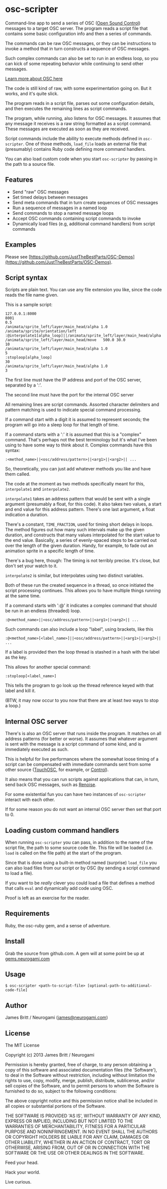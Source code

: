 osc-scripter
===========


Command-line app to send a series of OSC ([Open Sound Control](http://osc.justthebestparts.com/)) messages to a target OSC server.  The program reads a script file that contains some basic configuration info and then a series of commands. 

The commands can be raw OSC messages, or they can be instructions to invoke a method that in turn constructs a sequence of OSC messages.

Such complex commands can also be set to run in an endless loop, so you can kick of some repeating behavior while continuing to send other messages.

[Learn more about OSC here](http://osc.justthebestparts.com/)

The code is still kind of raw, with some experimentation going on. But it works, and it's quite slick.

The program reads in a script file, parses out some configuration details, and then executes the remaining lines as script commands.

The program, while running, also listens for OSC messages.  It assumes that any message it receives is a raw string formatted as a script command.  These messages are executed as soon as they are received.

Script commands include the ability to execute methods defined in `osc-scripter`.  One of those methods, `load_file` loads an external file that (presumably) contains Ruby code defining more command handlers.

You can also load custom code when you start `osc-scripter` by passing in the path to a source file.


Features
--------

* Send "raw" OSC messages
* Set timed delays between messages
* Send meta commands that in turn create sequences of OSC messages
* Run a sequence of messages in a named loop
* Send commands to stop a named message loops
* Accept OSC commands containing script commands to invoke
* Dynamically load files (e.g, additional command handlers) from script commands 

Examples
--------

Please see [https://github.com/JustTheBestParts/OSC-Demos](https://github.com/JustTheBestParts/OSC-Demos).


Script syntax
-------------

Scripts are plain text.  You can use any file extension you like, since the code reads the file name given.

This is a sample script:

    127.0.0.1:8000
    8001
    0.5
    /animata/sprite_left/layer/main_head/alpha 1.0
    /animata/sprite/orientation/left
    :@interpolate1[alpha_loop]||/animata/sprite_left/layer/main_head/alpha||1.0||0.0||5
    /animata/sprite_left/layer/main_head/move   500.0 30.0
    10
    /animata/sprite_left/layer/main_head/alpha 1.0
    5
    :stoploop[alpha_loop]
    30
    /animata/sprite_left/layer/main_head/alpha 1.0
    3

The first line must have the IP address and port of the OSC server, separated by a ':'.

The second line must have the port for the internal OSC server

All remaining lines are script commands. Assorted character delimiters and pattern matching is used to indicate special command processing.

If a command start with a digit it is assumed to represent seconds; the program will go into a sleep loop for that length of time.

If a command starts with a ':' it is assumed that this is a "complex" command.  That's perhaps not the best terminology but it's what I've been using to have some way to think about it.  Complex commands have this syntax:

    :<method_name>||<osc/address/pattern>||<arg1>||<arg2>|| ...

So, theoretically, you can just add whatever methods you like and have them called.  

The code at the moment as two methods specifically meant for this, `interpolate1` and `interpolate2`.

`interpolate1` takes an address pattern that would be sent with a single argument (presumably a float, for this code). It also takes two values, a start and end value for this address pattern. There's one last argument, a float indication a duration.

There's a constant, `TIME_FRACTION`, used for timing short delays in loops. The method figures out how many such intervals make up the given duration, and constructs that many values interpolated for the start value to the end value.  Basically, a series of evenly-spaced steps to be carried out over the length of the given duration.  Handy, for example, to fade out an animation sprite in a specific length of time.

There's a bug here, though: The timing is not terribly precise.  It's close, but don't set your watch to it.

`interpolate2` is similar, but interpolates using two distinct variables.

Both of these run the created sequence in a thread, so once initiated the script processing continues.  This allows you to have multiple things running at the same time.

If a command starts with ':@' it indicates a complex command that should be run in an endless (threaded) loop.  

    :@<method_name>||<osc/address/pattern>||<arg1>||<arg2>|| ...

Such commands can also include a loop "label", using brackets, like this

    :@<method_name>[<label_name>]||<osc/address/pattern>||<arg1>||<arg2>|| ...

If a label is provided then the loop thread is stashed in a hash with the label as the key.

This allows for another special command:

    :stoploop[<label_name>]

This tells the program to go look up the thread reference keyed with that label and kill it.

(BTW, it may now occur to you now that there are at least _two_ ways to stop a loop.)



Internal OSC server 
-----------------

There's is also an OSC server that runs inside the program.  It matches on all address patterns (for better or worse).  It assumes that whatever argument is sent with the message is a script command of some kind, and is immediately executed as such.

This is helpful for live performances where the somewhat loose timing of a script can be compensated with immediate commands sent from some other source ([TouchOSC](http://hexler.net/software/touchosc), for example, or [Control](http://charlie-roberts.com/Control/)).

It also means that you can run scripts against applications that can, in turn, send back OSC messages, such as [Renoise](http://www.renoise.com/).

For some existential fun you can have two instances of `osc-scripter` interact with each other.

If for some reason you do not want an internal OSC server then set that port to 0.


Loading custom command handlers
-------------------------------


When running `osc-scripter` you can pass, in addition to the name of the script file, the path to some source code file.  This file will be loaded (i.e. `load` is called on the file path) at the start of the program.

Since that is done using a built-in method named (surprise) `load_file` you can also load files from our script or by OSC (by sending a script command to load a file).

If you want to be _really_ clever you could load a file that defines a method that calls `eval` and dynamically add code using OSC.

Proof is left as an exercise for the reader.


Requirements
------------

Ruby, the osc-ruby gem, and a sense of adventure.

Install
-------

Grab the source from github.com. A gem will at some point be up at [gems.neurogami.com](http://www.neurogami.com/gems/)

Usage
------

    $ osc-scripter <path-to-script-file> [optional-path-to-additional-code-file]



Author
------

James Britt / Neurogami (james@neurogami.com)




License
-------

The MIT License 

Copyright (c) 2013 James Britt / Neurogami

Permission is hereby granted, free of charge, to any person obtaining
a copy of this software and associated documentation files (the
'Software'), to deal in the Software without restriction, including
without limitation the rights to use, copy, modify, merge, publish,
distribute, sublicense, and/or sell copies of the Software, and to
permit persons to whom the Software is furnished to do so, subject to
the following conditions:

The above copyright notice and this permission notice shall be
included in all copies or substantial portions of the Software.

THE SOFTWARE IS PROVIDED 'AS IS', WITHOUT WARRANTY OF ANY KIND,
EXPRESS OR IMPLIED, INCLUDING BUT NOT LIMITED TO THE WARRANTIES OF
MERCHANTABILITY, FITNESS FOR A PARTICULAR PURPOSE AND NONINFRINGEMENT.
IN NO EVENT SHALL THE AUTHORS OR COPYRIGHT HOLDERS BE LIABLE FOR ANY
CLAIM, DAMAGES OR OTHER LIABILITY, WHETHER IN AN ACTION OF CONTRACT,
TORT OR OTHERWISE, ARISING FROM, OUT OF OR IN CONNECTION WITH THE
SOFTWARE OR THE USE OR OTHER DEALINGS IN THE SOFTWARE.

Feed your head.

Hack your world.

Live curious.
